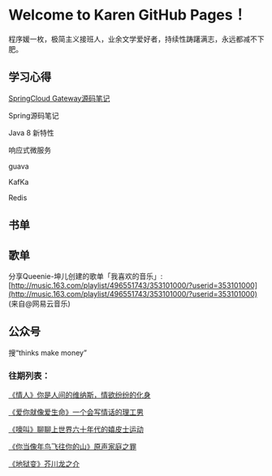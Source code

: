 # Welcome to Karen GitHub Pages！

程序媛一枚，极简主义接班人，业余文学爱好者，持续性踌躇满志，永远都减不下肥。

## 学习心得

[SpringCloud Gateway源码笔记](https://karen-hub-cloud.github.io/SpringCloud-Gateway/)

Spring源码笔记

Java 8 新特性

响应式微服务

guava

KafKa

Redis

## 书单

## 歌单

分享Queenie-坤儿创建的歌单「我喜欢的音乐」: [http://music.163.com/playlist/496551743/353101000/?userid=353101000](http://music.163.com/playlist/496551743/353101000/?userid=353101000) (来自@网易云音乐)

## 公众号

搜“thinks make money”

### 往期列表：

[《情人》你是人间的维纳斯，情欲纷纷的化身](https://mp.weixin.qq.com/s/8BtGh1nZcKsO5AjfKQNjDA)

[《爱你就像爱生命》一个会写情话的理工男](https://mp.weixin.qq.com/s/eVdcHh89lMgP9mDpwyEBPQ)

[《嚎叫》聊聊上世界六十年代的嬉皮士运动](https://mp.weixin.qq.com/s/jgma81Ckvndu6sawt4S_JQ)

[《你当像年鸟飞往你的山》原声家庭之罪](https://mp.weixin.qq.com/s/_C6eSI-BsDwTiKPkHJjzbw)

[《地狱变》芥川龙之介](https://mp.weixin.qq.com/s/_8PXfFsIPOIPXQEjXipQGg)

